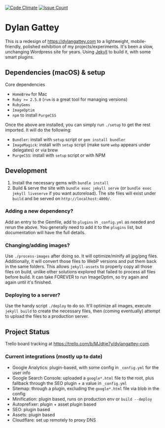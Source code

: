 [![Code Climate](https://codeclimate.com/github/dgattey/dg/badges/gpa.svg?style=flat)](https://codeclimate.com/github/dgattey/dg) [![Issue Count](https://codeclimate.com/github/dgattey/dg/badges/issue_count.svg?style=flat)](https://codeclimate.com/github/dgattey/dg)

# Dylan Gattey
This is a redesign of https://dylangattey.com to a lightweight, mobile-friendly, polished exhibition of my projects/experiments. It's been a slow, unchanging Wordpress site for years. Using [Jekyll](https://jekyllrb.com/) to build it, with some smart plugins.

## Dependencies (macOS) & setup
Core dependencies
- `HomeBrew` for Mac
- `Ruby >= 2.5.0` (`rvm` is a great tool for managing versions)
- `RubyGems`
- `ImageOptim`
- `npm` to install `PurgeCSS`

Once the above are installed, you can simply run `./setup` to get the rest imported. It will do the following:
- `Bundler`: install with `setup` script or `gem install bundler`
- `ImageMagick`: install with `setup` script (make sure `webp` appears under delegates) or via brew
- `PurgeCSS`: install with `setup` script or with NPM

## Development
1. Install the necessary gems with `bundle install`
2. Build & serve the site with `bundle exec jekyll serve` (or `bundle exec jekyll liveserve` if you want autoreload). The site files will exist under `build` and be served on `http://localhost:4000/`.

### Adding a new dependency?
Add an entry to the Gemfile, add to `plugins` in `_config.yml` as needed and rerun the above. You generally need to add it to the `plugins` list, but documentation will have the full details.

### Changing/adding images?
Use `./process-images` after doing so. It will optimize/minify all jpg/png files. Additionally, it will convert those files to WebP versions and put them back in the same folders. This allows `jekyll-assets` to properly copy all those files on build, unlike other solutions explored that failed to process all files before build. It can take FOREVER to run ImageOptim, so try again and again until it's finished.

### Deploying to a server?
Use the handy script `./deploy` to do so. It'll optimize all images, execute `jekyll build` to create the necessary files, then (coming eventually) attempt to upload the files to a production server.

## Project Status
Trello board tracking at https://trello.com/b/MJdtje7y/dylangattey-com.

### Current integrations (mostly up to date)
- Google Analytics: plugin-based, with some config in `_config.yml` for the user info
- Google Search Console: uploaded a `google*.html` file to the root, plus fallback through the SEO plugin + a value in `_config.yml`
- Sitemap: through a plugin, excluding the `google*.html` file via blob in the config
- Minification: plugin based, runs on production env or `build --deploy`
- Autoprefixer: plugin + asset plugin based
- SEO: plugin based
- Assets: plugin based
- Cloudflare: set up remotely to proxy DNS

